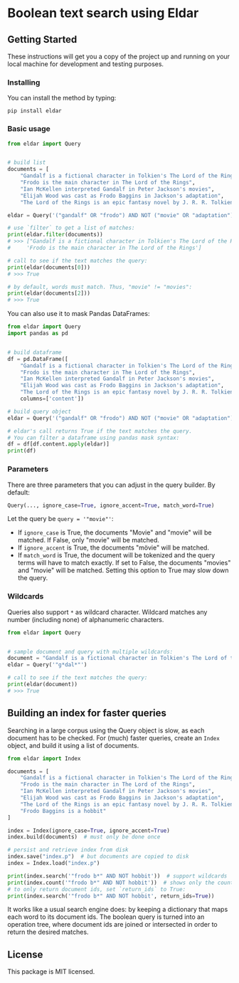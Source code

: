 # Boolean text search using Eldar

## Getting Started

These instructions will get you a copy of the project up and running on your local machine for development and testing purposes.

### Installing

You can install the method by typing:
```
pip install eldar
```

### Basic usage

```python
from eldar import Query


# build list
documents = [
    "Gandalf is a fictional character in Tolkien's The Lord of the Rings",
    "Frodo is the main character in The Lord of the Rings",
    "Ian McKellen interpreted Gandalf in Peter Jackson's movies",
    "Elijah Wood was cast as Frodo Baggins in Jackson's adaptation",
    "The Lord of the Rings is an epic fantasy novel by J. R. R. Tolkien"]

eldar = Query('("gandalf" OR "frodo") AND NOT ("movie" OR "adaptation")')

# use `filter` to get a list of matches:
print(eldar.filter(documents))
# >>> ["Gandalf is a fictional character in Tolkien's The Lord of the Rings",
#     'Frodo is the main character in The Lord of the Rings']

# call to see if the text matches the query:
print(eldar(documents[0]))
# >>> True

# by default, words must match. Thus, "movie" != "movies":
print(eldar(documents[2]))
# >>> True
```


You can also use it to mask Pandas DataFrames:
```python
from eldar import Query
import pandas as pd


# build dataframe
df = pd.DataFrame([
    "Gandalf is a fictional character in Tolkien's The Lord of the Rings",
    "Frodo is the main character in The Lord of the Rings",
    "Ian McKellen interpreted Gandalf in Peter Jackson's movies",
    "Elijah Wood was cast as Frodo Baggins in Jackson's adaptation",
    "The Lord of the Rings is an epic fantasy novel by J. R. R. Tolkien"],
    columns=['content'])

# build query object
eldar = Query('("gandalf" OR "frodo") AND NOT ("movie" OR "adaptation")')

# eldar's call returns True if the text matches the query.
# You can filter a dataframe using pandas mask syntax:
df = df[df.content.apply(eldar)]
print(df)
```

### Parameters

There are three parameters that you can adjust in the query builder.
By default:
```python
Query(..., ignore_case=True, ignore_accent=True, match_word=True)
```
Let the query be ```query = '"movie"'```:

* If `ignore_case` is True, the documents "Movie" and "movie" will be matched. If False, only "movie" will be matched.
* If `ignore_accent` is True, the documents "mövie" will be matched.
* If `match_word` is True, the document will be tokenized and the query terms will have to match exactly. If set to False, the documents "movies" and "movie" will be matched. Setting this option to True may slow down the query.

### Wildcards

Queries also support `*` as wildcard character. Wildcard matches any number (including none) of alphanumeric characters.

```python
from eldar import Query


# sample document and query with multiple wildcards:
document = "Gandalf is a fictional character in Tolkien's The Lord of the Rings"
eldar = Query('"g*dal*"')

# call to see if the text matches the query:
print(eldar(document))
# >>> True
```

## Building an index for faster queries

Searching in a large corpus using the Query object is slow, as each document has to be checked.
For (much) faster queries, create an `Index` object, and build it using a list of documents.

```python
from eldar import Index

documents = [
    "Gandalf is a fictional character in Tolkien's The Lord of the Rings",
    "Frodo is the main character in The Lord of the Rings",
    "Ian McKellen interpreted Gandalf in Peter Jackson's movies",
    "Elijah Wood was cast as Frodo Baggins in Jackson's adaptation",
    "The Lord of the Rings is an epic fantasy novel by J. R. R. Tolkien",
    "Frodo Baggins is a hobbit"
]

index = Index(ignore_case=True, ignore_accent=True)
index.build(documents)  # must only be done once

# persist and retrieve index from disk
index.save("index.p")  # but documents are copied to disk
index = Index.load("index.p")

print(index.search('"frodo b*" AND NOT hobbit'))  # support wildcards
print(index.count('"frodo b*" AND NOT hobbit'))  # shows only the count
# to only return document ids, set `return_ids` to True:
print(index.search('"frodo b*" AND NOT hobbit', return_ids=True))
```

It works like a usual search engine does: by keeping a dictionary that maps each word to its document ids. The boolean query is turned into an operation tree, where document ids are joined or intersected in order to return the desired matches.

## License

This package is MIT licensed.
